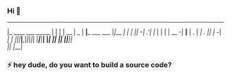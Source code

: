 ### Hi 👋

                                                                            
 _____                   _ _ _ _____ _____ _____              _         _   
|_   ____ ___ _____     | | | | __  |  _  |   __|___ ___ ___ |_|___ ___| |_ 
  | || -_| .'|     |_   | | | | __ -|   __|__   | . |  _| . || | -_|  _|  _|
  |_||___|__,|_|_|_|_|  |_____|_____|__|  |_____|  _|_| |____| |___|___|_|  
                                                |_|        |___|            

### ⚡ hey dude, do you want to build a source code?


